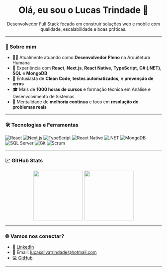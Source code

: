 <h1 align="center">Olá, eu sou o Lucas Trindade 👋</h1>

<p align="center">
Desenvolvedor Full Stack focado em construir soluções web e mobile com qualidade, escalabilidade e boas práticas.
</p>

---

### 🧠 Sobre mim

- 👨‍💻 Atualmente atuando como **Desenvolvedor Pleno** na Arquitetura Humana  
- 💼 Experiência com **React**, **Next.js**, **React Native**, **TypeScript**, **C# (.NET)**, **SQL** e **MongoDB**  
- 🧪 Entusiasta de **Clean Code**, **testes automatizados**, e **prevenção de erros**  
- 🎓 Mais de **1000 horas de cursos** e formação técnica em Análise e Desenvolvimento de Sistemas  
- 🚀 Mentalidade de **melhoria contínua** e foco em **resolução de problemas reais**

---

### 🛠️ Tecnologias e Ferramentas

![React](https://img.shields.io/badge/-React-61DAFB?style=flat&logo=react&logoColor=white)
![Next.js](https://img.shields.io/badge/-Next.js-000000?style=flat&logo=next.js)
![TypeScript](https://img.shields.io/badge/-TypeScript-3178C6?style=flat&logo=typescript&logoColor=white)
![React Native](https://img.shields.io/badge/-ReactNative-61DAFB?style=flat&logo=react&logoColor=white)
![.NET](https://img.shields.io/badge/-DotNet-512BD4?style=flat&logo=dotnet&logoColor=white)
![MongoDB](https://img.shields.io/badge/-MongoDB-47A248?style=flat&logo=mongodb&logoColor=white)
![SQL Server](https://img.shields.io/badge/-SQL%20Server-CC2927?style=flat&logo=microsoftsqlserver&logoColor=white)
![Git](https://img.shields.io/badge/-Git-F05032?style=flat&logo=git&logoColor=white)
![Scrum](https://img.shields.io/badge/-Scrum-6DB33F?style=flat&logo=scrumalliance&logoColor=white)

---

### 📈 GitHub Stats

<p align="center">
  <img height="160em" src="https://github-readme-stats.vercel.app/api?username=lucasceifa&show_icons=true&theme=default" />
  <img height="160em" src="https://github-readme-stats.vercel.app/api/top-langs/?username=lucasceifa&layout=compact&theme=default" />
</p>

---

### 🌐 Vamos nos conectar?

- 💼 [LinkedIn](https://www.linkedin.com/in/lucas-da-silva-trindade-0a35baxdc)  
- 💌 Email: lucassilvatrindade@hotmail.com  
- 💻 [GitHub](https://github.com/lucasceifa)

---

<!-- Você pode adicionar também um "quote", frase favorita, ou banner animado se quiser -->

